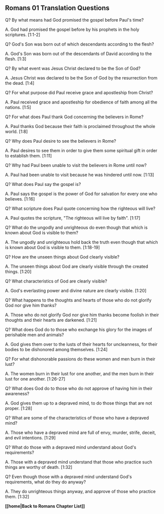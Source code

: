## Romans 01 Translation Questions ##

Q? By what means had God promised the gospel before Paul's time?

A. God had promised the gospel before by his prophets in the holy scriptures. [1:1-2]

Q? God's Son was born out of which descendants according to the flesh?

A. God's Son was born out of the descendants of David according to the flesh. [1:3]

Q? By what event was Jesus Christ declared to be the Son of God?

A. Jesus Christ was declared to be the Son of God by the resurrection from the dead. [1:4]

Q? For what purpose did Paul receive grace and apostleship from Christ?

A. Paul received grace and apostleship for obedience of faith among all the nations. [1:5]

Q? For what does Paul thank God concerning the believers in Rome?

A. Paul thanks God because their faith is proclaimed throughout the whole world. [1:8]

Q? Why does Paul desire to see the believers in Rome?

A. Paul desires to see them in order to give them some spiritual gift in order to establish them. [1:11]

Q? Why had Paul been unable to visit the believers in Rome until now?

A. Paul had been unable to visit because he was hindered until now. [1:13]

Q? What does Paul say the gospel is?

A. Paul says the gospel is the power of God for salvation for every one who believes. [1:16]

Q? What scripture does Paul quote concerning how the righteous will live?

A. Paul quotes the scripture, "The righteous will live by faith". [1:17]

Q? What do the ungodly and unrighteous do even though that which is known about God is visible to them?

A. The ungodly and unrighteous hold back the truth even though that which is known about God is visible to them. [1:18-19]

Q? How are the unseen things about God clearly visible?

A. The unseen things about God are clearly visible through the created things. [1:20]

Q? What characteristics of God are clearly visible?

A. God's everlasting power and divine nature are clearly visible. [1:20]

Q? What happens to the thoughts and hearts of those who do not glorify God nor give him thanks?

A. Those who do not glorify God nor give him thanks become foolish in their thoughts and their hearts are darkened. [1:21]

Q? What does God do to those who exchange his glory for the images of perishable men and animals?

A. God gives them over to the lusts of their hearts for uncleanness, for their bodies to be dishonored among themselves. [1:24]

Q? For what dishonorable passions do these women and men burn in their lust?

A. The women burn in their lust for one another, and the men burn in their lust for one another. [1:26-27]

Q? What does God do to those who do not approve of having him in their awareness?

A. God gives them up to a depraved mind, to do those things that are not proper. [1:28]

Q? What are some of the characteristics of those who have a depraved mind?

A. Those who have a depraved mind are full of envy, murder, strife, deceit, and evil intentions. [1:29]

Q? What do those with a depraved mind understand about God's requirements?

A. Those with a depraved mind understand that those who practice such things are worthy of death. [1:32]

Q? Even though those with a depraved mind understand God's requirements, what do they do anyway?

A. They do unrighteous things anyway, and approve of those who practice them. [1:32]

__[[home|Back to Romans Chapter List]]__

